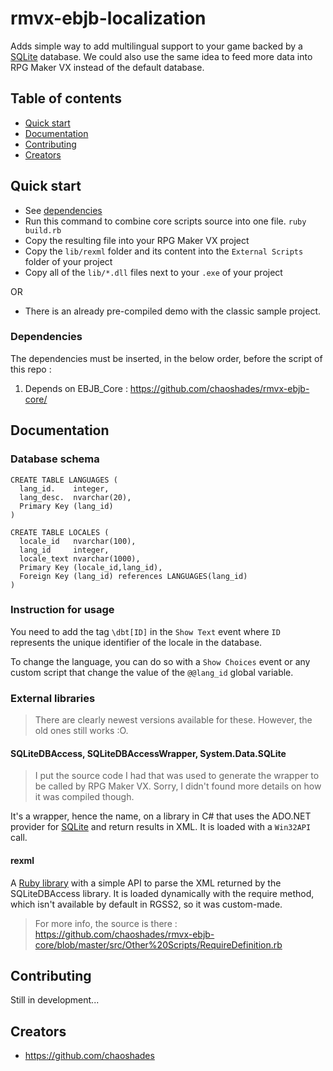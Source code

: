 # rmvx-ebjb-localization

Adds simple way to add multilingual support to your game backed by a [SQLite][url-sqlite] database. We could also use the same idea to feed more data into RPG Maker VX instead of the default database.

## Table of contents

- [Quick start](#quick-start)
- [Documentation](#documentation)
- [Contributing](#contributing)
- [Creators](#creators)

## Quick start

- See [dependencies](#dependencies)
- Run this command to combine core scripts source into one file. `ruby build.rb`
- Copy the resulting file into your RPG Maker VX project 
- Copy the `lib/rexml` folder and its content into the `External Scripts` folder of your project
- Copy all of the `lib/*.dll` files next to your `.exe` of your project

OR

- There is an already pre-compiled demo with the classic sample project.

### Dependencies

The dependencies must be inserted, in the below order, before the script of this repo :

1. Depends on EBJB_Core : <https://github.com/chaoshades/rmvx-ebjb-core/>

## Documentation

### Database schema

```text
CREATE TABLE LANGUAGES (
  lang_id.    integer,
  lang_desc.  nvarchar(20),
  Primary Key (lang_id)
)

CREATE TABLE LOCALES (
  locale_id   nvarchar(100),
  lang_id     integer,
  locale_text nvarchar(1000),
  Primary Key (locale_id,lang_id),
  Foreign Key (lang_id) references LANGUAGES(lang_id)
)
```

### Instruction for usage

You need to add the tag `\dbt[ID]` in the `Show Text` event where `ID` represents the unique identifier of the locale in the database. 

To change the language, you can do so with a `Show Choices` event or any custom script that change the value of the `@@lang_id` global variable.

### External libraries

> There are clearly newest versions available for these. However, the old ones still works :O.

#### SQLiteDBAccess, SQLiteDBAccessWrapper, System.Data.SQLite

> I put the source code I had that was used to generate the wrapper to be called by RPG Maker VX. Sorry, I didn't found more details on how it was compiled though.

It's a wrapper, hence the name, on a library in C# that uses the ADO.NET provider for [SQLite][url-sqlite] and return results in XML. It is loaded with a `Win32API` call. 

#### rexml

A [Ruby library](https://github.com/ruby/rexml) with a simple API to parse the XML returned by the SQLiteDBAccess library. It is loaded dynamically with the require method, which isn't available by default in RGSS2, so it was custom-made.
> For more info, the source is there : <https://github.com/chaoshades/rmvx-ebjb-core/blob/master/src/Other%20Scripts/RequireDefinition.rb>

## Contributing

Still in development...

## Creators

- <https://github.com/chaoshades>

 [url-sqlite]:    https://www.sqlite.org/index.html
